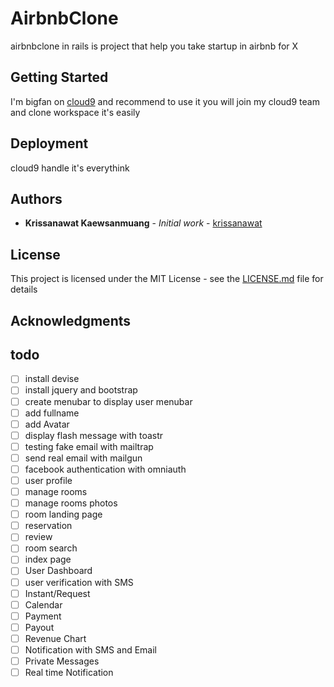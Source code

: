 # AirbnbClone 
airbnbclone in rails is project that help you take startup in airbnb for X 


## Getting Started


I'm bigfan on [cloud9](c9.io) and recommend to use it 
you will join my cloud9 team and clone workspace it's easily 


## Deployment

cloud9 handle it's everythink


## Authors

* **Krissanawat Kaewsanmuang** - *Initial work* - [krissanawat](https://github.com/krissanawat)


## License

This project is licensed under the MIT License - see the [LICENSE.md](LICENSE.md) file for details

## Acknowledgments

## todo 
- [ ] install devise
- [ ] install jquery and bootstrap
- [ ] create menubar to display user menubar
- [ ] add fullname 
- [ ] add Avatar
- [ ] display flash message with toastr
- [ ] testing fake email with mailtrap
- [ ] send real email with mailgun
- [ ] facebook authentication with omniauth
- [ ] user profile
- [ ] manage rooms
- [ ] manage rooms photos
- [ ] room landing page
- [ ] reservation
- [ ] review 
- [ ] room search
- [ ] index page
- [ ] User Dashboard
- [ ] user verification with SMS
- [ ] Instant/Request 
- [ ] Calendar
- [ ] Payment
- [ ] Payout
- [ ] Revenue Chart
- [ ] Notification with SMS and Email
- [ ] Private Messages
- [ ] Real time Notification